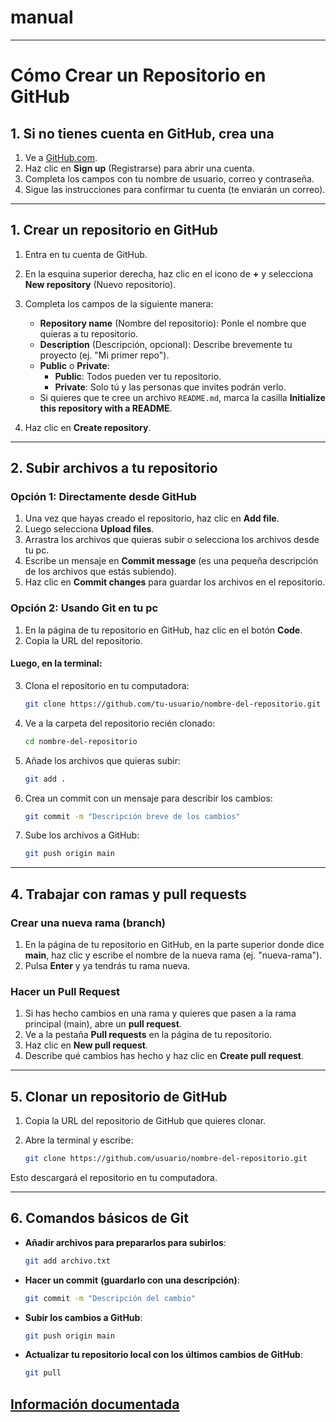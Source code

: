 # manual 

---

# **Cómo Crear un Repositorio en GitHub**

## 1. Si no tienes cuenta en GitHub, crea una

1. Ve a [GitHub.com](https://github.com/).
2. Haz clic en **Sign up** (Registrarse) para abrir una cuenta.
3. Completa los campos con tu nombre de usuario, correo y contraseña.
4. Sigue las instrucciones para confirmar tu cuenta (te enviarán un correo).

---

## 1. Crear un repositorio en GitHub

1. Entra en tu cuenta de GitHub.
2. En la esquina superior derecha, haz clic en el icono de **+** y selecciona **New repository** (Nuevo repositorio).

3. Completa los campos de la siguiente manera:
   - **Repository name** (Nombre del repositorio): Ponle el nombre que quieras a tu repositorio.
   - **Description** (Descripción, opcional): Describe brevemente tu proyecto (ej. "Mi primer repo").
   - **Public** o **Private**:
     - **Public**: Todos pueden ver tu repositorio.
     - **Private**: Solo tú y las personas que invites podrán verlo.
   - Si quieres que te cree un archivo `README.md`, marca la casilla **Initialize this repository with a README**.

4. Haz clic en **Create repository**.

---

## 2. Subir archivos a tu repositorio

### Opción 1: Directamente desde GitHub

1. Una vez que hayas creado el repositorio, haz clic en **Add file**.
2. Luego selecciona **Upload files**.
3. Arrastra los archivos que quieras subir o selecciona los archivos desde tu pc.
4. Escribe un mensaje en **Commit message** (es una pequeña descripción de los archivos que estás subiendo).
5. Haz clic en **Commit changes** para guardar los archivos en el repositorio.

### Opción 2: Usando Git en tu pc

1. En la página de tu repositorio en GitHub, haz clic en el botón **Code**.
2. Copia la URL del repositorio.

#### Luego, en la terminal:

3. Clona el repositorio en tu computadora:

   ```bash
   git clone https://github.com/tu-usuario/nombre-del-repositorio.git
   ```

4. Ve a la carpeta del repositorio recién clonado:

   ```bash
   cd nombre-del-repositorio
   ```

5. Añade los archivos que quieras subir:

   ```bash
   git add .
   ```

6. Crea un commit con un mensaje para describir los cambios:

   ```bash
   git commit -m "Descripción breve de los cambios"
   ```

7. Sube los archivos a GitHub:

   ```bash
   git push origin main
   ```

---

## 4. Trabajar con ramas y pull requests

### Crear una nueva rama (branch)

1. En la página de tu repositorio en GitHub, en la parte superior donde dice **main**, haz clic y escribe el nombre de la nueva rama (ej. "nueva-rama").
2. Pulsa **Enter** y ya tendrás tu rama nueva.

### Hacer un Pull Request

1. Si has hecho cambios en una rama y quieres que pasen a la rama principal (main), abre un **pull request**.
2. Ve a la pestaña **Pull requests** en la página de tu repositorio.
3. Haz clic en **New pull request**.
4. Describe qué cambios has hecho y haz clic en **Create pull request**.

---

## 5. Clonar un repositorio de GitHub

1. Copia la URL del repositorio de GitHub que quieres clonar.
2. Abre la terminal y escribe:

   ```bash
   git clone https://github.com/usuario/nombre-del-repositorio.git
   ```

Esto descargará el repositorio en tu computadora.

---

## 6. Comandos básicos de Git

- **Añadir archivos para prepararlos para subirlos**:

   ```bash
   git add archivo.txt
   ```

- **Hacer un commit** **(guardarlo con una descripción)**:

   ```bash
   git commit -m "Descripción del cambio"
   ```

- **Subir los cambios a GitHub**:

   ```bash
   git push origin main
   ```

- **Actualizar tu repositorio local con los últimos cambios de GitHub**:

   ```bash
   git pull
   ```
[Información documentada](https://docs.github.com/es/repositories/creating-and-managing-repositories/quickstart-for-repositories)
---